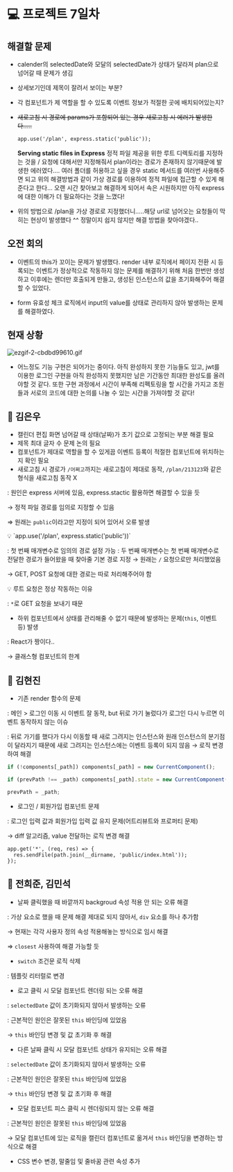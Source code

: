 # 💻 프로젝트 7일차

## 해결할 문제

- calender의 selectedDate와 모달의 selectedDate가 상태가 달라져 plan으로 넘어갈 때 문제가 생김

- 상세보기인데 제목이 잘려서 보이는 부분?

- 각 컴포넌트가 제 역할을 할 수 있도록 이벤트 정보가 적절한 곳에 배치되어있는지?

- ~~새로고침 시 경로에 params가 포함되어 있는 경우 새로고침 시 에러가 발생한다…..~~
  ```html
  app.use('/plan', express.static('public'));
  ```
  **Serving static files in Express**
  정적 파일 제공을 위한 루트 디렉토리를 지정하는 것을 / 요청에 대해서만 지정해줘서 plan이라는 경로가 존재하지 않기때문에 발생한 에러였다…. 여러 폴더를 허용하고 싶을 경우 static 메서드를 여러번 사용해주면 되고 위의 해결방법과 같이 가상 경로를 이용하여 정적 파일에 접근할 수 있게 해준다고 한다… 오랜 시간 찾아보고 해결하게 되어서 속은 시원하지만 아직 express에 대한 이해가 더 필요하다는 것을 느꼈다!
- 위의 방법으로 /plan을 가상 경로로 지정했더니…..해당 url로 넘어오는 요청들이 막히는 현상이 발생했다 ^^ 정말이지 쉽지 않지만 해결 방법을 찾아야겠다..

## 오전 회의

- 이벤트의 this가 꼬이는 문제가 발생했다. render 내부 로직에서 페이지 전환 시 등록되는 이벤트가 정상적으로 작동하지 않는 문제를 해결하기 위해 처음 한번만 생성하고 이후에는 렌더만 호출되게 만들고, 생성된 인스턴스의 값을 초기화해주어 해결할 수 있었다.

- form 유효성 체크 로직에서 input의 value를 상태로 관리하지 않아 발생하는 문제를 해결하였다.

## 현재 상황

![ezgif-2-cbdbd99610.gif](https://s3.us-west-2.amazonaws.com/secure.notion-static.com/57e2ff6e-06d1-4e1a-8709-9fc385b6b262/ezgif-2-cbdbd99610.gif?X-Amz-Algorithm=AWS4-HMAC-SHA256&X-Amz-Content-Sha256=UNSIGNED-PAYLOAD&X-Amz-Credential=AKIAT73L2G45EIPT3X45%2F20221017%2Fus-west-2%2Fs3%2Faws4_request&X-Amz-Date=20221017T123719Z&X-Amz-Expires=86400&X-Amz-Signature=a677b22095144382e8b4de4aae6cde42806949d812de9742e5c03ea94101d7da&X-Amz-SignedHeaders=host&response-content-disposition=filename%20%3D%22ezgif-2-cbdbd99610.gif%22&x-id=GetObject)

- 어느정도 기능 구현은 되어가는 중이다. 아직 완성하지 못한 기능들도 있고, jwt를 이용한 로그인 구현을 아직 완성하지 못했지만 남은 기간동안 최대한 완성도를 올려야할 것 같다. 또한 구현 과정에서 시간이 부족해 리펙토링을 할 시간을 가지고 조원들과 서로의 코드에 대한 논의를 나눌 수 있는 시간을 가져야할 것 같다!

## 🔸 김은우

- 캘린더 편집 화면 넘어갈 때 상태(날짜)가 초기 값으로 고정되는 부분 해결 필요
- 제목 최대 글자 수 문제 논의 필요
- 컴포넌트가 제대로 역할을 할 수 있게끔 이벤트 등록이 적절한 컴포넌트에 위치하는지 확인 필요
- 새로고침 시 경로가 `/어쩌고`까지는 새로고침이 제대로 동작, `/plan/213123`와 같은 형식을 새로고침 동작 X

: 원인은 express 서버에 있음, express.stactic 활용하면 해결할 수 있을 듯

→ 정적 파일 경로를 임의로 지정할 수 있음

⇒ 원래는 `public`이라고만 지정이 되어 있어서 오류 발생

<aside>
💡 `app.use('/plan', express.static('public'))`

: 첫 번째 매개변수로 임의의 경로 설정 가능
: 두 번째 매개변수는 첫 번째 매개변수로 전달한 경로가 들어왔을 때 찾아줄 기본 경로 지정
→ 원래는 `/` 요청으로만 처리했었음

</aside>

→ GET, POST 요청에 대한 경로는 따로 처리해주어야 함

<aside>
💡 루트 요청은 정상 작동하는 이유

: `*`로 GET 요청을 보내기 때문

</aside>

- 하위 컴포넌트에서 상태를 관리해줄 수 없기 때문에 발생하는 문제(`this`, 이벤트 등) 발생

: React가 짱이다..

→ 클래스형 컴포넌트의 한계

## 🔸 김현진

- 기존 render 함수의 문제

: 메인 > 로그인 이동 시 이벤트 잘 동작, but 뒤로 가기 눌렀다가 로그인 다시 누르면 이벤트 동작하지 않는 이슈

: 뒤로 가기를 했다가 다시 이동할 때 새로 그려지는 인스턴스와 원래 인스턴스의 분기점이 달라지기 때문에 새로 그려지는 인스턴스에는 이벤트 등록이 되지 않음
→ 로직 변경하여 해결

```jsx
if (!components[_path]) components[_path] = new CurrentComponent();

if (prevPath !== _path) components[_path].state = new CurrentComponent().state;

prevPath = _path;
```

- 로그인 / 회원가입 컴포넌트 문제

: 로그인 입력 값과 회원가입 입력 값 유지 문제(어트리뷰트와 프로퍼티 문제)

→ diff 알고리즘, value 전달하는 로직 변경 해결

```
app.get('*', (req, res) => {
  res.sendFile(path.join(__dirname, 'public/index.html'));
});
```

## 🔸 전희준, 김민석

- 날짜 클릭했을 때 바깥까지 backgroud 속성 적용 안 되는 오류 해결

: 가상 요소로 했을 때 문제 해결 제대로 되지 않아서, `div` 요소를 하나 추가함

→ 현재는 각각 사용자 정의 속성 적용해놓는 방식으로 임시 해결

⇒ `closest` 사용하여 해결 가능할 듯

- `switch` 조건문 로직 삭제

: 템플릿 리터럴로 변경

- 로고 클릭 시 모달 컴포넌트 렌더링 되는 오류 해결

: `selectedDate` 값이 초기화되지 않아서 발생하는 오류

: 근본적인 원인은 잘못된 `this` 바인딩에 있었음

→ `this` 바인딩 변경 및 값 초기화 후 해결

- 다른 날짜 클릭 시 모달 컴포넌트 상태가 유지되는 오류 해결

: `selectedDate` 값이 초기화되지 않아서 발생하는 오류

: 근본적인 원인은 잘못된 `this` 바인딩에 있었음

→ `this` 바인딩 변경 및 값 초기화 후 해결

- 모달 컴포넌트 피스 클릭 시 렌더링되지 않는 오류 해결

: 근본적인 원인은 잘못된 `this` 바인딩에 있었음

→ 모달 컴포넌트에 있는 로직을 캘린더 컴포넌트로 옮겨서 `this` 바인딩을 변경하는 방식으로 해결

- CSS 변수 변경, 말줄임 및 줄바꿈 관련 속성 추가
